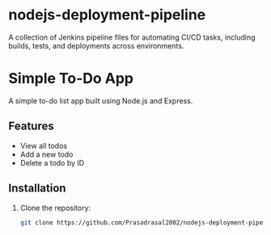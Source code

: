 # nodejs-deployment-pipeline
A collection of Jenkins pipeline files for automating CI/CD tasks, including builds, tests, and deployments across environments.
# Simple To-Do App

A simple to-do list app built using Node.js and Express.

## Features

- View all todos
- Add a new todo
- Delete a todo by ID

## Installation

1. Clone the repository:
   ```bash
   git clone https://github.com/Prasadrasal2002/nodejs-deployment-pipeline.git
   ```
